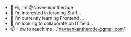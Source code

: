 - 👋 Hi, I’m @Naveenkantherode
- 👀 I’m interested in leraning Stuff...
- 🌱 I’m currently learning Frontend ...
- 💞️ I’m looking to collaborate on IT field...
- 📫 How to reach me ..."naveenkantherode@gmail.com"

<!---
Naveenkantherode/Naveenkantherode is a ✨ special ✨ repository because its `README.md` (this file) appears on your GitHub profile.
You can click the Preview link to take a look at your changes.
--->
